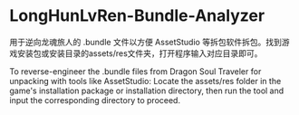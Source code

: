# LongHunLvRen-Bundle-Analyzer
用于逆向龙魂旅人的 .bundle 文件以方便 AssetStudio 等拆包软件拆包。找到游戏安装包或安装目录的assets/res文件夹，打开程序输入对应目录即可。

To reverse-engineer the .bundle files from Dragon Soul Traveler for unpacking with tools like AssetStudio:
Locate the assets/res folder in the game's installation package or installation directory, then run the tool and input the corresponding directory to proceed.
